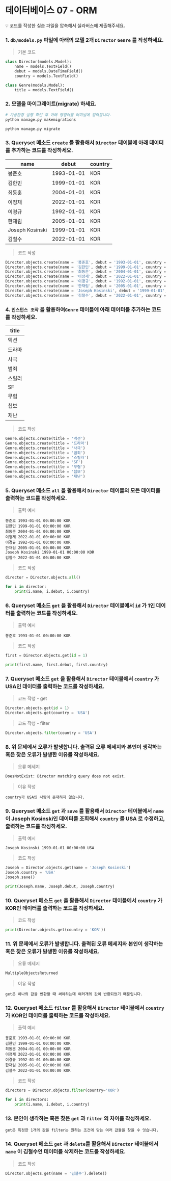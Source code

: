 # 데이터베이스 07 - ORM

<aside>
💡 코드를 작성한 실습 파일을 압축해서 실라버스에 제출해주세요.

</aside>

### 1. `db/models.py` 파일에 아래의 모델 2개 `Director` `Genre` 를 작성하세요.

> 기본 코드
> 

```python
class Director(models.Model):
    name = models.TextField()
    debut = models.DateTimeField()
    country = models.TextField()

class Genre(models.Model):
    title = models.TextField()
```

### 2. 모델을 마이그레이트(migrate) 하세요.

```bash
# 가상환경 실행 확인 후 아래 명령어를 터미널에 입력합니다.
python manage.py makemigrations

python manage.py migrate
```

### 3. Queryset 메소드 `create` 를 활용해서  `Director` 테이블에 아래 데이터를 추가하는 코드를 작성하세요.

| name | debut | country |
| --- | --- | --- |
| 봉준호 | 1993-01-01 | KOR |
| 김한민 | 1999-01-01 | KOR |
| 최동훈 | 2004-01-01 | KOR |
| 이정재 | 2022-01-01 | KOR |
| 이경규 | 1992-01-01 | KOR |
| 한재림 | 2005-01-01 | KOR |
| Joseph Kosinski | 1999-01-01 | KOR |
| 김철수 | 2022-01-01 | KOR |

> 코드 작성
> 

```python
Director.objects.create(name = '봉준호', debut = '1993-01-01', country = 'KOR')
Director.objects.create(name = '김한민', debut = '1999-01-01', country = 'KOR')
Director.objects.create(name = '최동훈', debut = '2004-01-01', country = 'KOR')
Director.objects.create(name = '이정재', debut = '2022-01-01', country = 'KOR')
Director.objects.create(name = '이경규', debut = '1992-01-01', country = 'KOR')
Director.objects.create(name = '한재림', debut = '2005-01-01', country = 'KOR')
Director.objects.create(name = 'Joseph Kosinski', debut = '1999-01-01', country = 'KOR')
Director.objects.create(name = '김철수', debut = '2022-01-01', country = 'KOR')
```

### 4. `인스턴스 조작` 을 활용하여`Genre` 테이블에 아래 데이터를 추가하는 코드를 작성하세요.

| title |
| --- |
| 액션 |
| 드라마 |
| 사극 |
| 범죄 |
| 스릴러 |
| SF |
| 무협 |
| 첩보 |
| 재난 |

> 코드 작성
> 

```python
Genre.objects.create(title = '액션')
Genre.objects.create(title = '드라마')
Genre.objects.create(title = '사극')
Genre.objects.create(title = '범죄')
Genre.objects.create(title = '스릴러')
Genre.objects.create(title = 'SF')
Genre.objects.create(title = '무협')
Genre.objects.create(title = '첩보')
Genre.objects.create(title = '재난')
```

### 5. Queryset 메소드 `all` 을 활용해서 `Director` 테이블의 모든 데이터를 출력하는 코드를 작성하세요.

> 출력 예시
> 

```
봉준호 1993-01-01 00:00:00 KOR
김한민 1999-01-01 00:00:00 KOR
최동훈 2004-01-01 00:00:00 KOR
이정재 2022-01-01 00:00:00 KOR
이경규 1992-01-01 00:00:00 KOR
한재림 2005-01-01 00:00:00 KOR
Joseph Kosinski 1999-01-01 00:00:00 KOR
김철수 2022-01-01 00:00:00 KOR
```

> 코드 작성
>

```python
director = Director.objects.all()

for i in director:
    print(i.name, i.debut, i.country)
```

### 6. Queryset 메소드 `get` 을 활용해서 `Director` 테이블에서 `id` 가 1인 데이터를 출력하는 코드를 작성하세요.

> 출력 예시
> 

```
봉준호 1993-01-01 00:00:00 KOR
```

> 코드 작성
> 

```python
first = Director.objects.get(id = 1)

print(first.name, first.debut, first.country)
```

### 7. Queryset 메소드 `get` 을 활용해서 `Director` 테이블에서 `country` 가 USA인 데이터를 출력하는 코드를 작성하세요.

> 코드 작성 - get

```python
Director.objects.get(id = 1)
Director.objects.get(country = 'USA')
```

> 코드 작성 - filter
```python
Director.objects.filter(country = 'USA')
```



### 8. 위 문제에서 오류가 발생합니다. 출력된 오류 메세지와 본인이 생각하는 혹은 찾은 오류가 발생한 이유를 작성하세요.

> 오류 메세지
> 

```bash
DoesNotExist: Director matching query does not exist.
```

> 이유 작성
> 

```
country가 USA인 사람이 존재하지 않습니다.
```

### 9. Queryset 메소드 `get` 과 `save` 를 활용해서 `Director` 테이블에서  `name` 이 Joseph Kosinski인 데이터를 조회해서 `country` 를 USA 로 수정하고, 출력하는 코드를 작성하세요.

> 출력 예시
> 

```
Joseph Kosinski 1999-01-01 00:00:00 USA
```

> 코드 작성
> 

```python
Joseph = Director.objects.get(name = 'Joseph Kosinski')
Joseph.country = 'USA'
Joseph.save()

print(Joseph.name, Joseph.debut, Joseph.country)
```

### 10. Queryset 메소드 `get` 을 활용해서 `Director` 테이블에서 `country` 가 KOR인 데이터를 출력하는 코드를 작성하세요.

> 코드 작성
> 

```python
print(Director.objects.get(country = 'KOR'))
```

### 11. 위 문제에서 오류가 발생합니다. 출력된 오류 메세지와 본인이 생각하는 혹은 찾은 오류가 발생한 이유를 작성하세요.

> 오류 메세지
> 

```bash
MultipleObjectsReturned
```

> 이유 작성
> 

```
get은 하나의 값을 반환할 때 써야하는데 여러개의 값이 반환되었기 때문입니다.
```

### 12. Queryset 메소드 `filter` 를 활용해서 `Director` 테이블에서 `country` 가 KOR인 데이터를 출력하는 코드를 작성하세요.

> 출력 예시
> 

```
봉준호 1993-01-01 00:00:00 KOR
김한민 1999-01-01 00:00:00 KOR
최동훈 2004-01-01 00:00:00 KOR
이정재 2022-01-01 00:00:00 KOR
이경규 1992-01-01 00:00:00 KOR
한재림 2005-01-01 00:00:00 KOR
김철수 2022-01-01 00:00:00 KOR
```

> 코드 작성
> 

```python
directors = Director.objects.filter(country='KOR')

for i in directors:
    print(i.name, i.debut, i.country)
```

### 13. 본인이 생각하는 혹은 찾은 `get` 과 `filter` 의 차이를 작성하세요.

```
get은 특정한 1개의 값을 filter는 원하는 조건에 맞는 여러 값들을 찾을 수 잇습니다.
```

### 14. Queryset 메소드 `get` 과 `delete`를 활용해서  `Director` 테이블에서 `name` 이 김철수인 데이터를 삭제하는 코드를 작성하세요.

> 코드 작성
> 

```python
Director.objects.get(name = '김철수').delete()
```

